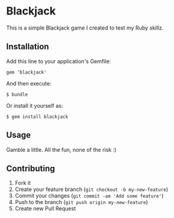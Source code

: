 # Blackjack

This is a simple Blackjack game I created to test my Ruby skillz.

## Installation

Add this line to your application's Gemfile:

    gem 'blackjack'

And then execute:

    $ bundle

Or install it yourself as:

    $ gem install blackjack

## Usage

Gamble a little. All the fun, none of the risk :)

## Contributing

1. Fork it
2. Create your feature branch (`git checkout -b my-new-feature`)
3. Commit your changes (`git commit -am 'Add some feature'`)
4. Push to the branch (`git push origin my-new-feature`)
5. Create new Pull Request
